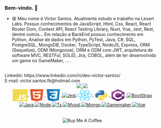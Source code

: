 ### Bem-vindo. 👋

- 😄 Meu nome é Victor Santos. Atualmente estudo e trabalho na Lexart Labs. Possuo conhecimentos de JavaScript, Html, Css, React, React Router Dom, Context API, React Testing Library, Nuxt, Vue, Jest, Rest, dentre outros...
     Em relação a BackEnd possuo conhecimento em Python, Analise de dados em Python, PyTest, Java, C#, SQL, PostgreSQL, MongoDB, Docker, TypeScript, NodeJS, Express, ORM (Sequelize), ODM (Mongoose), ORM e ODM com JWT, arquitetura de software MVC, RESTFul, SOLID, Jira, COBOL, além de ter desenvolvido um game no GameMaker, ... .
<br>
Linkedin: https://www.linkedin.com/in/dev-victor-santos/
<br>
E-mail: victor.santos.fk@hotmail.com

<div align="center">
  <a href="https://github.com/vicsantus">
  <img height="170em" src="https://github-readme-stats.vercel.app/api?username=vicsantus&show_icons=true&theme=dracula&include_all_commits=true&count_private=true"/>
<!--   <img height="100em" src="https://github-readme-stats.vercel.app/api/top-langs/?username=vicsantus&layout=compact&count_private=true&langs_count=7&theme=dracula"/><br /> -->
  <img height="170em" src="https://github-readme-streak-stats.herokuapp.com/?user=vicsantus&theme=dark&hide_border=false&theme=dracula"/>
  
</div>

<div>
<div align="center" style="display: flex>
<br>
  <a href="https://developer.mozilla.org/pt-BR/docs/Web/JavaScript" target="_blank" rel="noreferrer">
  <img align="center" alt="Js" height="40" width="50" src="https://raw.githubusercontent.com/devicons/devicon/master/icons/javascript/javascript-plain.svg">
  </a>
   <a href="https://developer.mozilla.org/pt-BR/docs/Web/HTML" target="_blank" rel="noreferrer">
  <img align="center" alt="HTML" height="40" width="50" src="https://raw.githubusercontent.com/devicons/devicon/master/icons/html5/html5-original.svg">
  </a>
  <a href="https://developer.mozilla.org/pt-BR/docs/Web/CSS" target="_blank" rel="noreferrer">
  <img align="center" alt="CSS" height="40" width="50" src="https://raw.githubusercontent.com/devicons/devicon/master/icons/css3/css3-original.svg">
  </a>
  <a href="https://jestjs.io/pt-BR/" target="_blank" rel="noreferrer">
  <img align="center" alt="Jest" height="40" width="50" src="https://cdn.jsdelivr.net/gh/devicons/devicon/icons/jest/jest-plain.svg">
  </a>
  <a href="https://reactjs.org/" target="_blank" rel="noreferrer">
  <img align="center" alt="React" height="40" width="50" src="https://raw.githubusercontent.com/devicons/devicon/master/icons/react/react-original.svg">
  </a>
  <a href="https://www.python.org/" target="_blank" rel="noreferrer">
  <img align="center" alt="Python" height="40" width="50" src="https://raw.githubusercontent.com/devicons/devicon/master/icons/python/python-original.svg">
  </a>
  <a href="https://learn.microsoft.com/en-us/dotnet/csharp/" target="_blank" rel="noreferrer">
  <img align="center" alt="Csharp" height="40" width="50" src="https://raw.githubusercontent.com/devicons/devicon/master/icons/csharp/csharp-original.svg">
  </a>
  <a href="https://getbootstrap.com/" target="_blank" rel="noreferrer">
  <img align="center" alt="BootStrap" height="40" width="50" src="https://cdn.jsdelivr.net/gh/devicons/devicon/icons/bootstrap/bootstrap-original-wordmark.svg">
  </a>
  <a href="https://www.java.com/" target="_blank" rel="noreferrer">
  <img align="center" alt="Java" height="40" width="50" src="https://cdn.jsdelivr.net/gh/devicons/devicon/icons/java/java-original.svg">
  </a>
  <a href="https://nodejs.org/" target="_blank" rel="noreferrer">
  <img align="center" alt="Node" height="40" width="50" src="https://www.svgrepo.com/download/354118/nodejs.svg">
  </a>
  <a href="https://www.typescriptlang.org/" target="_blank" rel="noreferrer">
  <img align="center" alt="Ts" height="40" width="50" src="https://www.svgrepo.com/download/349540/typescript.svg">
  </a>
  <a href="https://www.mysql.com/" target="_blank" rel="noreferrer">
  <img align="center" alt="Mysql" height="40" width="50" src="https://www.svgrepo.com/download/354099/mysql.svg">
  </a>
  <a href="https://www.mongodb.com/" target="_blank" rel="noreferrer">
  <img align="center" alt="Mongo" height="40" width="50" src="https://www.svgrepo.com/download/439231/mongodb.svg">
  </a>
  <a href="https://gamemaker.io/en" target="_blank" rel="noreferrer">
  <img align="center" alt="Gamemaker" height="40" width="50" src="https://www.svgrepo.com/download/373618/gamemaker2.svg">
  </a>
  <a href="https://vuejs.org/" target="_blank" rel="noreferrer">
  <img align="center" alt="Vue" height="40" width="50" src="https://www.svgrepo.com/download/303494/vue-9-logo.svg">
  </a>
</div>

<br>
<br>
<div align="center" style="display: flex>
     <a href="https://www.buymeacoffee.com/vitinho1994" target="_blank"><img src="https://cdn.buymeacoffee.com/buttons/v2/default-yellow.png" alt="Buy Me A Coffee" style="height: 44px !important;width: 160px !important;" ></a>
</div>

